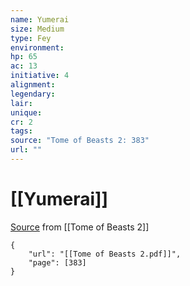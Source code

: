```yaml
---
name: Yumerai
size: Medium
type: Fey
environment: 
hp: 65
ac: 13
initiative: 4
alignment: 
legendary: 
lair: 
unique: 
cr: 2
tags: 
source: "Tome of Beasts 2: 383"
url: ""
---
```

# [[Yumerai]]

[Source](zotero://open-pdf/library/items/9UQIAB6R?page=383) from [[Tome of Beasts 2]]

```pdf
{
	"url": "[[Tome of Beasts 2.pdf]]",
	"page": [383]
}
```

